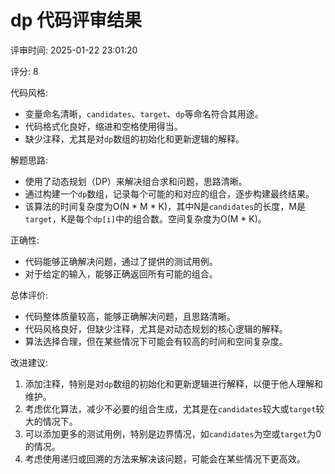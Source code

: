 # dp 代码评审结果

评审时间: 2025-01-22 23:01:20

评分: 8

代码风格: 
- 变量命名清晰，`candidates`、`target`、`dp`等命名符合其用途。
- 代码格式化良好，缩进和空格使用得当。
- 缺少注释，尤其是对`dp`数组的初始化和更新逻辑的解释。

解题思路: 
- 使用了动态规划（DP）来解决组合求和问题，思路清晰。
- 通过构建一个`dp`数组，记录每个可能的和对应的组合，逐步构建最终结果。
- 该算法的时间复杂度为O(N * M * K)，其中N是`candidates`的长度，M是`target`，K是每个`dp[i]`中的组合数。空间复杂度为O(M * K)。

正确性: 
- 代码能够正确解决问题，通过了提供的测试用例。
- 对于给定的输入，能够正确返回所有可能的组合。

总体评价: 
- 代码整体质量较高，能够正确解决问题，且思路清晰。
- 代码风格良好，但缺少注释，尤其是对动态规划的核心逻辑的解释。
- 算法选择合理，但在某些情况下可能会有较高的时间和空间复杂度。

改进建议: 
1. 添加注释，特别是对`dp`数组的初始化和更新逻辑进行解释，以便于他人理解和维护。
2. 考虑优化算法，减少不必要的组合生成，尤其是在`candidates`较大或`target`较大的情况下。
3. 可以添加更多的测试用例，特别是边界情况，如`candidates`为空或`target`为0的情况。
4. 考虑使用递归或回溯的方法来解决该问题，可能会在某些情况下更高效。

